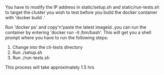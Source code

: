 You have to modify the IP address in static/setup.sh and static/run-tests.sh to target the cluster
you wish to test before you build the docker container with 'docker build .'

Run 'docker ps' and copy'n'paste the latest imageid..you can run the container by entering
'docker run -it <imageid> /bin/bash'. This will get you a shell prompt where you have to run the following steps:

1. Change into the cli-tests directory
2. Run ./setup.sh
3. Run ./run-tests.sh

This process will take approximately 1.5 hrs
